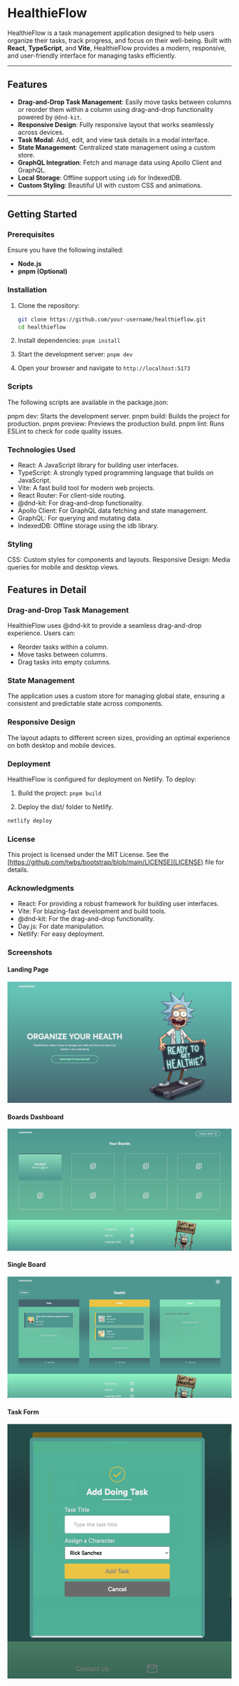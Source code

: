 # HealthieFlow

HealthieFlow is a task management application designed to help users organize their tasks, track progress, and focus on their well-being. Built with **React**, **TypeScript**, and **Vite**, HealthieFlow provides a modern, responsive, and user-friendly interface for managing tasks efficiently.

---

## Features

- **Drag-and-Drop Task Management**: Easily move tasks between columns or reorder them within a column using drag-and-drop functionality powered by `@dnd-kit`.
- **Responsive Design**: Fully responsive layout that works seamlessly across devices.
- **Task Modal**: Add, edit, and view task details in a modal interface.
- **State Management**: Centralized state management using a custom store.
- **GraphQL Integration**: Fetch and manage data using Apollo Client and GraphQL.
- **Local Storage**: Offline support using `idb` for IndexedDB.
- **Custom Styling**: Beautiful UI with custom CSS and animations.


---

## Getting Started

### Prerequisites

Ensure you have the following installed:

- **Node.js**
- **pnpm (Optional)**

### Installation

1. Clone the repository:

   ```bash 
   git clone https://github.com/your-username/healthieflow.git
   cd healthieflow

2. Install dependencies:
   ```pnpm install```

3. Start the development server:
```pnpm dev```

4. Open your browser and navigate to ```http://localhost:5173```


### Scripts
The following scripts are available in the package.json:

pnpm dev: Starts the development server.
pnpm build: Builds the project for production.
pnpm preview: Previews the production build.
pnpm lint: Runs ESLint to check for code quality issues.

### Technologies Used

- React: A JavaScript library for building user interfaces.
- TypeScript: A strongly typed programming language that builds on JavaScript.
- Vite: A fast build tool for modern web projects.
- React Router: For client-side routing.
- @dnd-kit: For drag-and-drop functionality.
- Apollo Client: For GraphQL data fetching and state management.
- GraphQL: For querying and mutating data.
- IndexedDB: Offline storage using the idb library.

### Styling

CSS: Custom styles for components and layouts.
Responsive Design: Media queries for mobile and desktop views.

## Features in Detail

### Drag-and-Drop Task Management
HealthieFlow uses @dnd-kit to provide a seamless drag-and-drop experience. Users can:

- Reorder tasks within a column.
- Move tasks between columns.
- Drag tasks into empty columns.

### State Management
The application uses a custom store for managing global state, ensuring a consistent and predictable state across components.

### Responsive Design
The layout adapts to different screen sizes, providing an optimal experience on both desktop and mobile devices.

### Deployment
HealthieFlow is configured for deployment on Netlify. To deploy:

1. Build the project:
```pnpm build```

2. Deploy the dist/ folder to Netlify.
```bash
netlify deploy
```

### License
This project is licensed under the MIT License. See the [https://github.com/twbs/bootstrap/blob/main/LICENSE](LICENSE) file for details.

### Acknowledgments
- React: For providing a robust framework for building user interfaces.
- Vite: For blazing-fast development and build tools.
- @dnd-kit: For the drag-and-drop functionality.
- Day.js: For date manipulation.
- Netlify: For easy deployment.

### Screenshots

#### Landing Page
![Landing Page](./images//landing_page.png)

#### Boards Dashboard
![Boards Page](./images//boards_page.png)

#### Single Board
![Board](./images/board_view.png)

#### Task Form
![Boards Page](./images//task_form.png)

